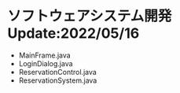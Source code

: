 # ソフトウェアシステム開発 Update:2022/05/16

- MainFrame.java
- LoginDialog.java
- ReservationControl.java
- ReservationSystem.java
